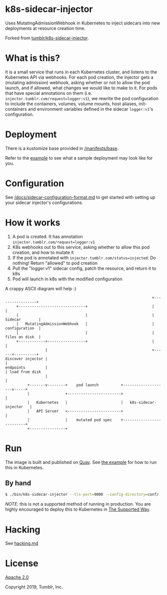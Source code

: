 # k8s-sidecar-injector

Uses MutatingAdmissionWebhook in Kubernetes to inject sidecars into new deployments at resource creation time.

Forked from [tumblr/k8s-sidecar-injector](https://github.com/tumblr/k8s-sidecar-injector).

# What is this?

It is a small service that runs in each Kubernetes cluster, and listens to the Kubernetes API via webhooks. For each pod creation, the injector gets a (mutating admission) webhook, asking whether or not to allow the pod launch, and if allowed, what changes we would like to make to it. For pods that have special annotations on them (i.e. `injector.tumblr.com/request=logger:v1`), we rewrite the pod configuration to include the containers, volumes, volume mounts, host aliases, init-containers and environment variables defined in the sidecar `logger:v1`'s configuration.

# Deployment

There is a kustomize base provided in [/manifests/base](/manifests/base).

Refer to the [example](/manifests/example) to see what a sample deployment may look like for you.

# Configuration

See [/docs/sidecar-configuration-format.md](/docs/sidecar-configuration-format.md) to get started with setting up your sidecar injector's configurations.

# How it works

1. A pod is created. It has annotation `injector.tumblr.com/request=logger:v1`
2. K8s webhooks out to this service, asking whether to allow this pod creation, and how to mutate it
3. If the pod is annotated with `injector.tumblr.com/status=injected`: Do nothing! Return "allowed" to pod creation
4. Pull the "logger:v1" sidecar config, patch the resource, and return it to k8s
5. Pod will launch in k8s with the modified configuration

A crappy ASCII diagram will help :)

```
                                                                  +-----------------+
     +------------------------------+                             |                 |
     |                              |                             |  Sidecar        |
     |   MutatingAdmissionWebhook   |                             |  configuration  |
     |                              |                             |  files on disk  |
     +------------+-----------------+                             |                 |
                  |                                               +------+----------+
discover injector |                                                      |
endpoints         |                                                      | load from disk
                  |                                                      |
          +-------v--------+    pod launch          +--------------------v-----+
          |                +------------------------>                          |
          |   Kubernetes   |                        |   k8s-sidecar-injector   |
          |   API Server   <------------------------+                          |
          |                |    mutated pod spec    +--------------------------+
          +----------------+
```


# Run

The image is built and published on [Quay](https://quay.io/repository/utilitywarehouse/k8s-sidecar-injector). See [the example](/manifests/example) for how to run this in Kubernetes.

## By hand

```bash
$ ./bin/k8s-sidecar-injector --tls-port=9000 --config-directory=conf/ --tls-cert-file="${TLS_CERT_FILE}" --tls-key-file="${TLS_KEY_FILE}"
```

*NOTE*: this is not a supported method of running in production. You are highly encouraged to deploy this to Kubernetes in [The Supported Way](/manifests/example).

# Hacking

See [hacking.md](/docs/hacking.md)

# License

[Apache 2.0](/LICENSE.txt)

Copyright 2019, Tumblr, Inc.
